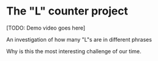 # The "L" counter project

[TODO: Demo video goes here]

An investigation of how many "L"s are in different phrases

Why is this the most interesting challenge of our time.

